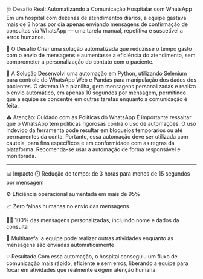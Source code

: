 🩺 Desafio Real: Automatizando a Comunicação Hospitalar com WhatsApp
Em um hospital com dezenas de atendimentos diários, a equipe gastava mais de 3 horas por dia apenas enviando mensagens de confirmação de consultas via WhatsApp — uma tarefa manual, repetitiva e suscetível a erros humanos.

🎯 O Desafio
Criar uma solução automatizada que reduzisse o tempo gasto com o envio de mensagens e aumentasse a eficiência do atendimento, sem comprometer a personalização do contato com o paciente.

🚀 A Solução
Desenvolvi uma automação em Python, utilizando Selenium para controle do WhatsApp Web e Pandas para manipulação dos dados dos pacientes. O sistema lê a planilha, gera mensagens personalizadas e realiza o envio automático, em apenas 10 segundos por mensagem, permitindo que a equipe se concentre em outras tarefas enquanto a comunicação é feita.

⚠️ Atenção: Cuidado com as Políticas do WhatsApp
É importante ressaltar que o WhatsApp tem políticas rigorosas contra o uso de automações. O uso indevido da ferramenta pode resultar em bloqueios temporários ou até permanentes da conta. Portanto, essa automação deve ser utilizada com cautela, para fins específicos e em conformidade com as regras da plataforma. Recomenda-se usar a automação de forma responsável e monitorada.

----

📊 Impacto
⏱️ Redução de tempo: de 3 horas para menos de 15 segundos por mensagem

⚙️ Eficiência operacional aumentada em mais de 95%

📈 Zero falhas humanas no envio das mensagens

🙋‍♂️ 100% das mensagens personalizadas, incluindo nome e dados da consulta

💼 Multitarefa: a equipe pode realizar outras atividades enquanto as mensagens são enviadas automaticamente

💡 Resultado
Com essa automação, o hospital conseguiu um fluxo de comunicação mais rápido, eficiente e sem erros, liberando a equipe para focar em atividades que realmente exigem atenção humana.
